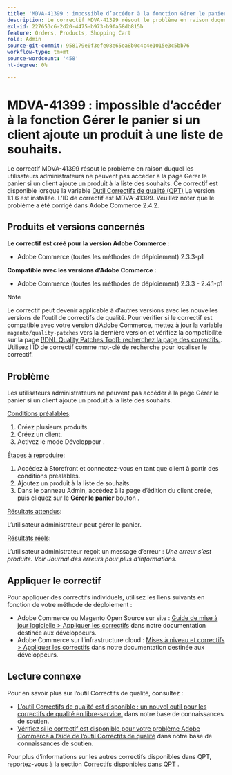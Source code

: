 ```yaml
---
title: 'MDVA-41399 : impossible d’accéder à la fonction Gérer le panier si un client ajoute un produit à une liste bloquée'
description: Le correctif MDVA-41399 résout le problème en raison duquel les utilisateurs administrateurs ne peuvent pas accéder à la page Gérer le panier si un client ajoute un produit à la liste des souhaits. Ce correctif est disponible lorsque l’[outil de correctifs de qualité (QPT)](/help/announcements/adobe-commerce-announcements/magento-quality-patches-released-new-tool-to-self-serve-quality-patches.md) 1.1.6 est installé. L’ID de correctif est MDVA-41399. Veuillez noter que le problème a été corrigé dans Adobe Commerce 2.4.2.
exl-id: 227653c6-2d20-4475-b973-b9fa58db815b
feature: Orders, Products, Shopping Cart
role: Admin
source-git-commit: 958179e0f3efe08e65ea8b0c4c4e1015e3c5bb76
workflow-type: tm+mt
source-wordcount: '458'
ht-degree: 0%

---
```


# MDVA-41399 : impossible d’accéder à la fonction Gérer le panier si un client ajoute un produit à une liste de souhaits.

Le correctif MDVA-41399 résout le problème en raison duquel les utilisateurs administrateurs ne peuvent pas accéder à la page Gérer le panier si un client ajoute un produit à la liste des souhaits. Ce correctif est disponible lorsque la variable [Outil Correctifs de qualité (QPT)](/help/announcements/adobe-commerce-announcements/magento-quality-patches-released-new-tool-to-self-serve-quality-patches.md) La version 1.1.6 est installée. L’ID de correctif est MDVA-41399. Veuillez noter que le problème a été corrigé dans Adobe Commerce 2.4.2.

## Produits et versions concernés

**Le correctif est créé pour la version Adobe Commerce :**

* Adobe Commerce (toutes les méthodes de déploiement) 2.3.3-p1

**Compatible avec les versions d’Adobe Commerce :**

* Adobe Commerce (toutes les méthodes de déploiement) 2.3.3 - 2.4.1-p1

>[!NOTE]
>
>Le correctif peut devenir applicable à d’autres versions avec les nouvelles versions de l’outil de correctifs de qualité. Pour vérifier si le correctif est compatible avec votre version d’Adobe Commerce, mettez à jour la variable `magento/quality-patches` vers la dernière version et vérifiez la compatibilité sur la page [[!DNL Quality Patches Tool]: recherchez la page des correctifs.](https://devdocs.magento.com/quality-patches/tool.html#patch-grid). Utilisez l’ID de correctif comme mot-clé de recherche pour localiser le correctif.

## Problème

Les utilisateurs administrateurs ne peuvent pas accéder à la page Gérer le panier si un client ajoute un produit à la liste des souhaits.

<u>Conditions préalables</u>:

1. Créez plusieurs produits.
1. Créez un client.
1. Activez le mode Développeur .

<u>Étapes à reproduire</u>:

1. Accédez à Storefront et connectez-vous en tant que client à partir des conditions préalables.
1. Ajoutez un produit à la liste de souhaits.
1. Dans le panneau Admin, accédez à la page d’édition du client créée, puis cliquez sur le **Gérer le panier** bouton .

<u>Résultats attendus</u>:

L’utilisateur administrateur peut gérer le panier.

<u>Résultats réels</u>:

L’utilisateur administrateur reçoit un message d’erreur : *Une erreur s’est produite. Voir Journal des erreurs pour plus d’informations.*

## Appliquer le correctif

Pour appliquer des correctifs individuels, utilisez les liens suivants en fonction de votre méthode de déploiement :

* Adobe Commerce ou Magento Open Source sur site : [Guide de mise à jour logicielle > Appliquer les correctifs](https://devdocs.magento.com/guides/v2.4/comp-mgr/patching/mqp.html) dans notre documentation destinée aux développeurs.
* Adobe Commerce sur l’infrastructure cloud : [Mises à niveau et correctifs > Appliquer les correctifs](https://devdocs.magento.com/cloud/project/project-patch.html) dans notre documentation destinée aux développeurs.

## Lecture connexe

Pour en savoir plus sur l’outil Correctifs de qualité, consultez :

* [L’outil Correctifs de qualité est disponible : un nouvel outil pour les correctifs de qualité en libre-service.](/help/announcements/adobe-commerce-announcements/magento-quality-patches-released-new-tool-to-self-serve-quality-patches.md) dans notre base de connaissances de soutien.
* [Vérifiez si le correctif est disponible pour votre problème Adobe Commerce à l’aide de l’outil Correctifs de qualité](/help/support-tools/patches-available-in-qpt-tool/check-patch-for-magento-issue-with-magento-quality-patches.md) dans notre base de connaissances de soutien.

Pour plus d’informations sur les autres correctifs disponibles dans QPT, reportez-vous à la section [Correctifs disponibles dans QPT](https://support.magento.com/hc/en-us/sections/360010506631-Patches-available-in-MQP-tool-) .

